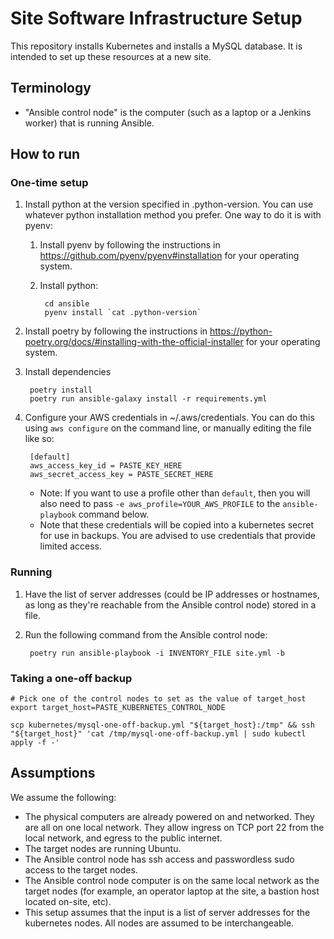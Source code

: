 # Site Software Infrastructure Setup

This repository installs Kubernetes and installs a MySQL database.  It is intended to set up these resources at a new site.

## Terminology

- "Ansible control node" is the computer (such as a laptop or a Jenkins worker) that is running Ansible.

## How to run

### One-time setup

1. Install python at the version specified in .python-version.  You can use whatever python installation method you prefer.  One way to do it is with pyenv:
    1. Install pyenv by following the instructions in https://github.com/pyenv/pyenv#installation for your operating system.
    2. Install python:

            cd ansible
            pyenv install `cat .python-version`
1. Install poetry by following the instructions in https://python-poetry.org/docs/#installing-with-the-official-installer for your operating system.
1. Install dependencies

        poetry install
        poetry run ansible-galaxy install -r requirements.yml
1. Configure your AWS credentials in ~/.aws/credentials.  You can do this using `aws configure` on the command line, or manually editing the file like so:

        [default]
        aws_access_key_id = PASTE_KEY_HERE
        aws_secret_access_key = PASTE_SECRET_HERE
    - Note: If you want to use a profile other than `default`, then you will also need to pass `-e aws_profile=YOUR_AWS_PROFILE` to the `ansible-playbook` command below.
    - Note that these credentials will be copied into a kubernetes secret for use in backups.  You are advised to use credentials that provide limited access.


### Running

1. Have the list of server addresses (could be IP addresses or hostnames, as long as they're reachable from the Ansible control node) stored in a file.
1. Run the following command from the Ansible control node:

        poetry run ansible-playbook -i INVENTORY_FILE site.yml -b

### Taking a one-off backup

    # Pick one of the control nodes to set as the value of target_host
    export target_host=PASTE_KUBERNETES_CONTROL_NODE

    scp kubernetes/mysql-one-off-backup.yml "${target_host}:/tmp" && ssh "${target_host}" 'cat /tmp/mysql-one-off-backup.yml | sudo kubectl apply -f -'

## Assumptions

We assume the following:
- The physical computers are already powered on and networked.  They are all on one local network.  They allow ingress on TCP port 22 from the local network, and egress to the public internet.
- The target nodes are running Ubuntu.
- The Ansible control node has ssh access and passwordless sudo access to the target nodes.
- The Ansible control node computer is on the same local network as the target nodes (for example, an operator laptop at the site, a bastion host located on-site, etc).
- This setup assumes that the input is a list of server addresses for the kubernetes nodes.  All nodes are assumed to be interchangeable.
